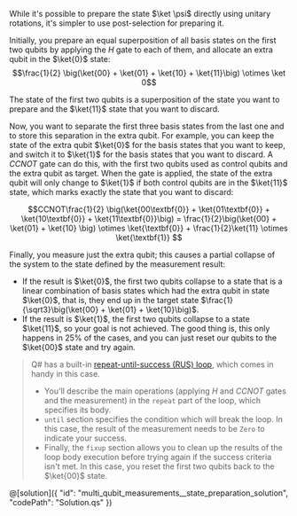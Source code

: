 While it's possible to prepare the state $\ket \psi$ directly using unitary rotations, it's simpler to use post-selection for preparing it.

Initially, you prepare an equal superposition of all basis states on the first two qubits by applying the $H$ gate to each of them, and allocate an extra qubit in the $\ket{0}$ state:
$$\frac{1}{2} \big(\ket{00} + \ket{01} + \ket{10} + \ket{11}\big) \otimes \ket 0$$

The state of the first two qubits is a superposition of the state you want to prepare and the $\ket{11}$ state that you want to discard.

Now, you want to separate the first three basis states from the last one and to store this separation in the extra qubit.
For example, you can keep the state of the extra qubit $\ket{0}$ for the basis states that you want to keep, and switch it to $\ket{1}$ for the basis states that you want to discard.
A $CCNOT$ gate can do this, with the first two qubits used as control qubits and the extra qubit as target.
When the gate is applied, the state of the extra qubit will only change to $\ket{1}$ if both control qubits are in the $\ket{11}$ state, which marks exactly the state that you want to discard:

$$CCNOT\frac{1}{2} \big(\ket{00\textbf{0}} + \ket{01\textbf{0}} + \ket{10\textbf{0}} + \ket{11\textbf{0}}\big) =
\frac{1}{2}\big(\ket{00} + \ket{01} + \ket{10} \big) \otimes \ket{\textbf{0}} + \frac{1}{2}\ket{11} \otimes \ket{\textbf{1}} $$

Finally, you measure just the extra qubit; this causes a partial collapse of the system to the state defined by the measurement result:
* If the result is $\ket{0}$, the first two qubits collapse to a state that is a linear combination of basis states which had the extra qubit in state $\ket{0}$, that is, they end up in the target state $\frac{1}{\sqrt3}\big(\ket{00} + \ket{01} + \ket{10}\big)$.
* If the result is $\ket{1}$, the first two qubits collapse to a state $\ket{11}$, so your goal is not achieved. The good thing is, this only happens in 25% of the cases, and you can just reset our qubits to the $\ket{00}$ state and try again.

> Q# has a built-in <a href="https://learn.microsoft.com/azure/quantum/user-guide/language/expressions/conditionalloops#repeat-expression" target="_blank">repeat-until-success (RUS) loop</a>, which comes in handy in this case.
> * You'll describe the main operations (applying $H$ and $CCNOT$ gates and the measurement) in the `repeat` part of the loop, which specifies its body.  
> * `until` section specifies the condition which will break the loop. In this case, the result of the measurement needs to be `Zero` to indicate your success.  
> * Finally, the `fixup` section allows you to clean up the results of the loop body execution before trying again if the success criteria isn't met. In this case, you reset the first two qubits back to the $\ket{00}$ state.

@[solution]({
    "id": "multi_qubit_measurements__state_preparation_solution",
    "codePath": "Solution.qs"
})

